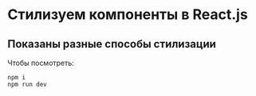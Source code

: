 # Стилизуем компоненты в React.js
## Показаны разные способы стилизации

Чтобы посмотреть:
```
npm i
npm run dev
```
